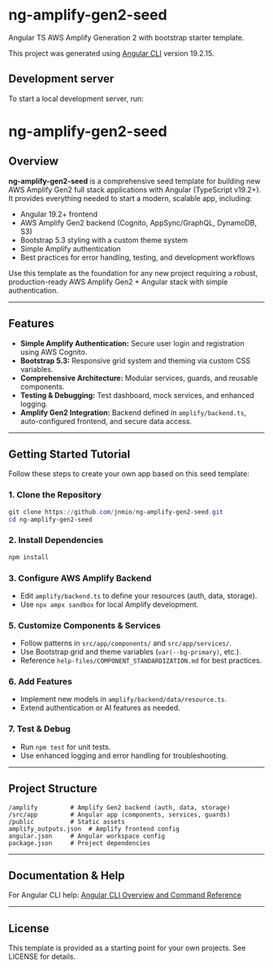 # ng-amplify-gen2-seed

Angular TS AWS Amplify Generation 2 with bootstrap starter template.

This project was generated using [Angular CLI](https://github.com/angular/angular-cli) version 19.2.15.

## Development server

To start a local development server, run:


# ng-amplify-gen2-seed

## Overview


**ng-amplify-gen2-seed** is a comprehensive seed template for building new AWS Amplify Gen2 full stack applications with Angular (TypeScript v19.2+). It provides everything needed to start a modern, scalable app, including:

- Angular 19.2+ frontend
- AWS Amplify Gen2 backend (Cognito, AppSync/GraphQL, DynamoDB, S3)
- Bootstrap 5.3 styling with a custom theme system
- Simple Amplify authentication
- Best practices for error handling, testing, and development workflows


Use this template as the foundation for any new project requiring a robust, production-ready AWS Amplify Gen2 + Angular stack with simple authentication.

---


## Features

- **Simple Amplify Authentication:** Secure user login and registration using AWS Cognito.
- **Bootstrap 5.3:** Responsive grid system and theming via custom CSS variables.
- **Comprehensive Architecture:** Modular services, guards, and reusable components.
- **Testing & Debugging:** Test dashboard, mock services, and enhanced logging.
- **Amplify Gen2 Integration:** Backend defined in `amplify/backend.ts`, auto-configured frontend, and secure data access.

---

## Getting Started Tutorial

Follow these steps to create your own app based on this seed template:

### 1. Clone the Repository
```powershell
git clone https://github.com/jnmio/ng-amplify-gen2-seed.git
cd ng-amplify-gen2-seed
```

### 2. Install Dependencies
```powershell
npm install
```

### 3. Configure AWS Amplify Backend
- Edit `amplify/backend.ts` to define your resources (auth, data, storage).
- Use `npx ampx sandbox` for local Amplify development.


### 5. Customize Components & Services
- Follow patterns in `src/app/components/` and `src/app/services/`.
- Use Bootstrap grid and theme variables (`var(--bg-primary)`, etc.).
- Reference `help-files/COMPONENT_STANDARDIZATION.md` for best practices.


### 6. Add Features
- Implement new models in `amplify/backend/data/resource.ts`.
- Extend authentication or AI features as needed.


### 7. Test & Debug
- Run `npm test` for unit tests.
- Use enhanced logging and error handling for troubleshooting.

---

## Project Structure

```
/amplify         # Amplify Gen2 backend (auth, data, storage)
/src/app         # Angular app (components, services, guards)
/public          # Static assets
amplify_outputs.json  # Amplify frontend config
angular.json     # Angular workspace config
package.json     # Project dependencies
```

---

## Documentation & Help

For Angular CLI help: [Angular CLI Overview and Command Reference](https://angular.io/cli)

---

## License

This template is provided as a starting point for your own projects. See LICENSE for details.
